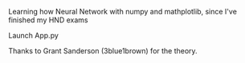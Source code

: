 Learning how Neural Network with numpy and mathplotlib,
since I've finished my HND exams



Launch App.py


Thanks to Grant Sanderson (3blue1brown) for the theory.
